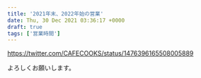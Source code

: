 ```yaml
---
title: '2021年末、2022年始の営業'
date: Thu, 30 Dec 2021 03:36:17 +0000
draft: true
tags: ['営業時間']
---
```


https://twitter.com/CAFECOOKS/status/1476396165508005889

よろしくお願いします。